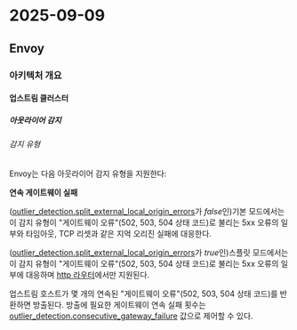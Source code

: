 # 2025-09-09

## Envoy

### 아키텍처 개요

#### 업스트림 클러스터

##### 아웃라이어 감지

###### 감지 유형

Envoy는 다음 아웃라이어 감지 유형을 지원한다:

**연속 게이트웨이 실패**

([outlier_detection.split_external_local_origin_errors][api-clusters-outlier-detection-split-external-local-origin-errors]가 *false*인)기본 모드에서는 이 감지 유형이 "게이트웨이 오류"(502, 503, 504 상태 코드)로 불리는 5xx 오류의 일부와 타임아웃, TCP 리셋과 같은 지억 오리진 실패에 대응한다.

([outlier_detection.split_external_local_origin_errors][api-clusters-outlier-detection-split-external-local-origin-errors]가 *true*인)스플릿 모드에서는 이 감지 유형이 "게이트웨이 오류"(502, 503, 504 상태 코드)로 불리는 5xx 오류의 일부에 대응하며 [http 라우터][http-http-filters-router]에서만 지원된다.

업스트림 호스트가 몇 개의 연속된 "게이트웨이 오류"(502, 503, 504 상태 코드)를 반환하면 방출된다. 방출에 필요한 게이트웨이 연속 실패 횟수는 [outlier_detection.consecutive_gateway_failure][api-clusters-outlier-detection-consecutive-gateway-failure] 값으로 제어할 수 있다.


[api-clusters-outlier-detection-split-external-local-origin-errors]: https://www.envoyproxy.io/docs/envoy/latest/api-v3/config/cluster/v3/outlier_detection.proto#envoy-v3-api-field-config-cluster-v3-outlierdetection-split-external-local-origin-errors
[http-http-filters-router]: https://www.envoyproxy.io/docs/envoy/latest/configuration/http/http_filters/router_filter#config-http-filters-router
[api-clusters-outlier-detection-consecutive-gateway-failure]: https://www.envoyproxy.io/docs/envoy/latest/api-v3/config/cluster/v3/outlier_detection.proto#envoy-v3-api-field-config-cluster-v3-outlierdetection-consecutive-gateway-failure
